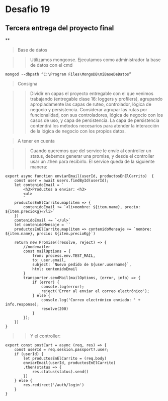 # Desafio 19

## Tercera entrega del proyecto final

**

> Base de datos

> > Utilizamos mongoose. Ejecutamos como administrador la base de datos con el cmd


```
mongod --dbpath “C:\Program Files\MongoDB\miBaseDeDatos” 
```

> Consigna

> > Dividir en capas el proyecto entregable con el que venimos trabajando
(entregable clase 16: loggers y profilers), agrupando apropiadamente las capas de ruteo,
controlador, lógica de negocio y persistencia.
Considerar agrupar las rutas por funcionalidad, con sus controladores, lógica de negocio con
los casos de uso, y capa de persistencia.
La capa de persistencia contendrá los métodos necesarios para atender la interacción de la
lógica de negocio con los propios datos.

> A tener en cuenta

> > Cuando queremos que del service le envíe al controller un status, debemos generar una promise, y desde el controller usar un .then para recibirlo. El service queda de la siguiente manera:

```
export async function enviarEmail(userId, productosEnElCarrito)  {
    const user = await users.findById(userId);
    let contenidoEmail = `
        <h3>Productos a enviar: <h3>
        <ul>
        `
    productosEnElCarrito.map(item => {
        contenidoEmail += `<li>nombre: ${item.name}, precio: ${item.precioKg}</li>`
    })
    contenidoEmail += `</ul>`
    let contenidoMensaje = ``
    productosEnElCarrito.map(item => contenidoMensaje += `nombre: ${item.name}, precio: ${item.precioKg}`)

    return new Promise((resolve, reject) => {
        //nodemailer
        const mailOptions = {
            from: process.env.TEST_MAIL,
            to: user.email,
            subject: `Nuevo pedido de ${user.username}`,
            html: contenidoEmail
        }
        transporter.sendMail(mailOptions, (error, info) => {
            if (error) {
                console.log(error);
                reject('Error al enviar el correo electrónico');
            } else {
                console.log('Correo electrónico enviado: ' + info.response);
                resolve(200)
            }
        });
    }) 
}
```

> > Y el controller:

```
export const postCart = async (req, res) => {
    const userId = req.session.passport?.user;
    if (userId) {
        let productosEnElCarrito = (req.body)
        enviarEmail(userId, productosEnElCarrito)
        .then(status => {
            res.status(status).send()
        })
    } else {
        res.redirect('/auth/login')
    }
}
```

